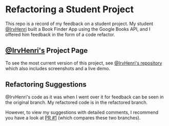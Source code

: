 # Refactoring a Student Project

This repo is a record of my feedback on a student project.
My student [@IrvHenri](https://github.com/IrvHenri) built a Book Finder App using the Google Books API, and I
offered him feedback in the form of a code refactor.

## [@IrvHenri's](https://github.com/IrvHenri) Project Page

To see the most current version of this project, see [@IrvHenri's repository](https://github.com/IrvHenri/Book-Finder-App)
which also includes screenshots and a live demo.

## Refactoring Suggestions

@IrvHenri's code as it was when I went over it for feedback can be seen in the
original branch.
My refactored code is in the refactored branch.

However, to view my suggestions with detailed comments, I recommend you have a
look at [PR #1](https://github.com/hora/Book-Finder-App/pull/1) (which compares
these two branches).

